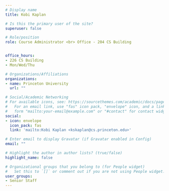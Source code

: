 ```yaml
---
# Display name
title: Kobi Kaplan

# Is this the primary user of the site?
superuser: false

# Role/position
role: Course Administrator <br> Office - 204 CS Building


office_hours:
- 226 CS Building
- Mon/Wed/Thu

# Organizations/Affiliations
organizations:
- name: Princeton University
  url: ""

# Social/Academic Networking
# For available icons, see: https://sourcethemes.com/academic/docs/page-builder/#icons
#   For an email link, use "fas" icon pack, "envelope" icon, and a link in the
#   form "mailto:your-email@example.com" or "#contact" for contact widget.
social:
- icon: envelope
  icon_pack: fas
  link: 'mailto:Kobi Kaplan <kskaplan@cs.princeton.edu>'

# Enter email to display Gravatar (if Gravatar enabled in Config)
email: ""

# Highlight the author in author lists? (true/false)
highlight_name: false

# Organizational groups that you belong to (for People widget)
#   Set this to `[]` or comment out if you are not using People widget.
user_groups:
- Senior Staff
---
```



